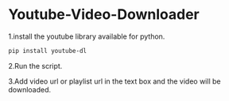 # Youtube-Video-Downloader

1.install the youtube library available for python.
```bash
pip install youtube-dl
```
2.Run the script.

3.Add video url or playlist url in the text box and the video will be downloaded.


